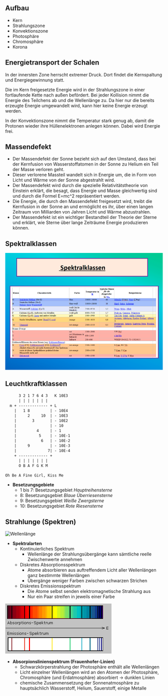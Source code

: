 ## Aufbau
- Kern
- Strahlungszone
- Konvektionszone
- Photosphäre
- Chromosphäre
- Korona
## Energietransport der Schalen
In der innersten Zone herrscht extremer Druck. Dort findet die Kernspaltung und Energiegewinnung statt.

Die im Kern freigesetzte Energie wird in der Strahlungszone in einer fortlaufende Kette nach außen befördert. Bei jeder Kollision nimmt die Energie des Teilchens ab und die Wellenlänge zu. Da hier nur die bereits erzeugte Energie umgewandelt wird, kann hier keine Energie erzeugt werden.

In der Konvektionszone nimmt die Temperatur stark genug ab, damit die Protonen wieder ihre Hüllenelektronen anlegen können. Dabei wird Energie frei.
## Massendefekt
-   Der Massendefekt der Sonne bezieht sich auf den Umstand, dass bei der Kernfusion von Wasserstoffatomen in der Sonne zu Helium ein Teil der Masse verloren geht.
-   Dieser verlorene Massteil wandelt sich in Energie um, die in Form von Licht und Wärme von der Sonne abgestrahlt wird.
-   Der Massendefekt wird durch die spezielle Relativitätstheorie von Einstein erklärt, die besagt, dass Energie und Masse gleichwertig sind und durch die Formel E=mc^2 repräsentiert werden.
-   Die Energie, die durch den Massendefekt freigesetzt wird, treibt die Kernfusion in der Sonne an und ermöglicht es ihr, über einen langen Zeitraum von Milliarden von Jahren Licht und Wärme abzustrahlen.
-   Der Massendefekt ist ein wichtiger Bestandteil der Theorie der Sterne und erklärt, wie Sterne über lange Zeiträume Energie produzieren können.
## Spektralklassen
![Spektralklassen](../Working%20Materials/Sonne/Spektralklassen.png)
## Leuchtkraftklassen
~~~
	  3 2 1 7 6 4 3	  K 10E3	
	  |	| | | | | |				
  m	+ ------------- + L			
	|	1 8			| - 10E4	
	|	  2		10	| - 10E3	
	|	  	3		| - 10E2	
	|				| - 10		
	|		  4		| - 1		
	|		   5	| - 10E-1	
	|			6	| - 10E-2	
	|	  9			| - 10E-3	
	|			   7| - 10E-4	
	+ ------------- + 			
	  | | | | | | |				
	  O B A F G K M				
~~~

`Oh Be A Fine Girl, Kiss Me`

- **Besetzungsgebiete**
	- 1 bis 7: Besetzungsgebiet *Hauptreihensterne*
	- 8: Besetzungsgebiet *Blaue Überriesensterne*
	- 9: Besetzungsgebiet *Weiße Zwergsterne*
	- 10: Besetzungsgebiet *Rote Riesensterne*
## Strahlunge (Spektren)

![Wellenlänge](../Working%20Materials/Sonne/Wellenlänge.png)

- **Spektralarten**
	- Kontinuierliches Spektrum
		- Wellenlänge der Strahlungsübergänge kann sämtliche reelle Zwischenwerte annehmen
	- Diskretes Absorptionsspektrum
		- Atome absorbieren aus auftreffendem Licht aller Wellenlängen ganz bestimmte Wellenlängen
		- Übergänge weniger Farben zwischen schwarzen Strichen
	- Diskretes Emissionsspektrum
		- Die Atome selbst senden elektromagnetische Strahlung aus
		- Nur ein Paar streifen in jeweils einer Farbe

![Absorptions- und Emissions-Spektrum](../Working%20Materials/Sonne/Absorptions-%20und%20Emissions-Spektrum.png)

- **Absorpionslinienspektrum (Frauenhofer-Linien)**
	- Schwarzkörperstrahlung der Photosphäre enthält alle Wellenlängen
	- Licht einzelner Wellenlängen wird an den Atomen der Photosphäre, Chromosphäre (und Erdatmosphäre) absorbiert → dunklen Linien
	- chemische Zusammensetzung der Sonnenatmosphäre zu hauptsächlich Wasserstoff, Helium, Sauerstoff, einige Metalle